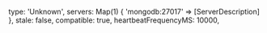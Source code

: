  type: 'Unknown',
    servers: Map(1) { 'mongodb:27017' => [ServerDescription] },
    stale: false,
    compatible: true,
    heartbeatFrequencyMS: 10000,
